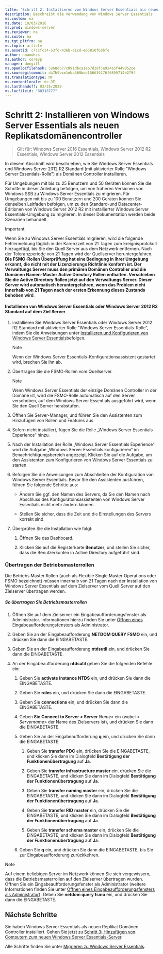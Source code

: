 ```yaml
---
title: 'Schritt 2: Installieren von Windows Server Essentials als neuen Replikatsdomänencontroller'
description: Beschreibt die Verwendung von Windows Server Essentials
ms.custom: na
ms.date: 10/03/2016
ms.prod: windows-server
ms.reviewer: na
ms.suite: na
ms.tgt_pltfrm: na
ms.topic: article
ms.assetid: c7ccfc34-63fd-436b-a1cd-e05810f60bfe
author: nnamuhcs
ms.author: coreyp
manager: dongill
ms.openlocfilehash: 5968db77c091dbca1eb7d38f5e924e5f449052ce
ms.sourcegitcommit: da7b9bce1eba369bcd156639276f6899714e279f
ms.translationtype: MT
ms.contentlocale: de-DE
ms.lasthandoff: 03/26/2020
ms.locfileid: "80318777"
---
```

# <a name="step-2-install-windows-server-essentials-as-a-new-replica-domain-controller"></a>Schritt 2: Installieren von Windows Server Essentials als neuen Replikatsdomänencontroller

>Gilt für: Windows Server 2016 Essentials, Windows Server 2012 R2 Essentials, Windows Server 2012 Essentials

In diesem Abschnitt wird beschrieben, wie Sie Windows Server Essentials und Windows Server 2012 R2 Standard (mit aktivierter Rolle "Windows Server Essentials-Rolle") als Domänen Controller installieren.  
  
 Für Umgebungen mit bis zu 25 Benutzern und 50 Geräten können Sie die Schritte in dieser Anleitung befolgen, um von früheren Versionen von Windows SSB zu Windows Server Essentials zu migrieren. Für Umgebungen mit bis zu 100 Benutzern und 200 Geräten können Sie denselben Leitfaden befolgen, um zu den Standard-und Datacenter-Editionen von Windows Server 2012 R2 mit installierter Windows Server Essentials-Umgebung zu migrieren. In dieser Dokumentation werden beide Szenarien behandelt.  
  
> [!IMPORTANT]
>  Wenn Sie zu Windows Server Essentials migrieren, wird die folgende Fehlermeldung täglich in der Karenzzeit von 21 Tagen zum Ereignisprotokoll hinzugefügt, bis Sie den Quell Server aus dem Netzwerk entfernen. Nach der Toleranzperiode von 21 Tagen wird der Quellserver heruntergefahren. <br> **Die FSMO-Rollen Überprüfung hat eine Bedingung in Ihrer Umgebung erkannt, die nicht mit der Lizenzierungs Richtlinie konform ist. Der Verwaltungs Server muss den primären Domänen Controller und die Domänen Namen-Master Active Directory Rollen enthalten. Verschieben Sie die Active Directory Rollen jetzt auf den Verwaltungs Server. Dieser Server wird automatisch heruntergefahren, wenn das Problem nicht innerhalb von 21 Tagen nach der ersten Erkennung dieses Zustands behoben wird**.   
  
#### <a name="install-windows-server-essentials-or-windows-server-2012-r2-standard-on-the-destination-server"></a>Installieren von Windows Server Essentials oder Windows Server 2012 R2 Standard auf dem Ziel Server  
  
1.  Installieren Sie Windows Server Essentials oder Windows Server 2012 R2 Standard mit aktivierter Rolle "Windows Server Essentials-Rolle", indem Sie die Anweisungen unter [Installieren und Konfigurieren von Windows Server Essentials](../install/Install-and-Configure-Windows-Server-Essentials-or-Windows-Server-Essentials-Experience.md)befolgen.  
  
    > [!NOTE]
    >  Wenn der Windows Server Essentials-Konfigurationsassistent gestartet wird, brechen Sie ihn ab.  
  
2.  Übertragen Sie die FSMO-Rollen vom Quellserver.  
  
    > [!NOTE]
    >  Wenn Windows Server Essentials der einzige Domänen Controller in der Domäne ist, wird die FSMO-Rolle automatisch auf den Server verschoben, auf dem Windows Server Essentials ausgeführt wird, wenn Sie den Quell Server herabstufen.  
  
3.  Öffnen Sie Server-Manager, und führen Sie den Assistenten zum Hinzufügen von Rollen und Features aus.  
  
4.  Sofern nicht installiert, fügen Sie die Rolle „Windows Server Essentials Experience“ hinzu.  
  
5.  Nach der Installation der Rolle „Windows Server Essentials Experience“ wird die Aufgabe „Windows Server Essentials konfigurieren“ im Benachrichtigungsbereich angezeigt. Klicken Sie auf die Aufgabe, um den Assistenten zum Konfigurieren von Windows Server Essentials zu starten.  
  
6.  Befolgen Sie die Anweisungen zum Abschließen der Konfiguration von Windows Server Essentials. Bevor Sie den Assistenten ausführen, führen Sie folgende Schritte aus:  
  
    -   Ändern Sie ggf. den Namen des Servers, da Sie den Namen nach Abschluss des Konfiguratoinsassistenten von Windows Server Essentials nicht mehr ändern können.  
  
    -   Stellen Sie sicher, dass die Zeit und die Einstellungen des Servers korrekt sind.  
  
7.  Überprüfen Sie die Installation wie folgt:  
  
    1.  Öffnen Sie das Dashboard.  
  
    2.  Klicken Sie auf die Registerkarte **Benutzer**, und stellen Sie sicher, dass die Benutzerkonten in Active Directory aufgeführt sind.  
  
### <a name="transfer-the-operations-master-roles"></a>Übertragen der Betriebsmasterrollen  
 Die Betriebs Master Rollen (auch als Flexible Single Master Operations oder FSMO bezeichnet) müssen innerhalb von 21 Tagen nach der Installation von Windows Server Essentials auf dem Zielserver vom Quell Server auf den Zielserver übertragen werden.  
  
##### <a name="to-transfer-the-operations-master-roles"></a>So übertragen Sie Betriebsmasterrollen  
  
1.  Öffnen Sie auf dem Zielserver ein Eingabeaufforderungsfenster als Administrator. Informationen hierzu finden Sie unter [Öffnen eines Eingabeaufforderungsfensters als Administrator](https://technet.microsoft.com/library/cc947813\(v=WS.10\).aspx).  
  
2.  Geben Sie an der Eingabeaufforderung **NETDOM QUERY FSMO** ein, und drücken Sie dann die EINGABETASTE.  
  
3.  Geben Sie an der Eingabeaufforderung **ntdsutil** ein, und drücken Sie dann die EINGABETASTE.  
  
4.  An der Eingabeaufforderung **ntdsutil** geben Sie die folgenden Befehle ein:  
  
    1.  Geben Sie **activate instance NTDS** ein, und drücken Sie dann die EINGABETASTE.  
  
    2.  Geben Sie **roles** ein, und drücken Sie dann die EINGABETASTE.  
  
    3.  Geben Sie **connections** ein, und drücken Sie dann die EINGABETASTE.  
  
    4.  Geben **Sie Connect to Server < Server** *Name\>* ein (wobei *< Servername\>* der Name des Zielservers ist), und drücken Sie dann die EINGABETASTE.  
  
    5.  Geben Sie an der Eingabeaufforderung **q** ein, und drücken Sie dann die EINGABETASTE.  
  
        1.  Geben Sie **transfer PDC** ein, drücken Sie die EINGABETASTE, und klicken Sie dann im Dialogfeld **Bestätigung der Funktionenübertragung** auf **Ja**.  
  
        2.  Geben Sie **transfer infrastructure master** ein, drücken Sie die EINGABETASTE, und klicken Sie dann im Dialogfeld **Bestätigung der Funktionenübertragung** auf **Ja**.  
  
        3.  Geben Sie **transfer naming master** ein, drücken Sie die EINGABETASTE, und klicken Sie dann im Dialogfeld **Bestätigung der Funktionenübertragung** auf **Ja**.  
  
        4.  Geben Sie **transfer RID master** ein, drücken Sie die EINGABETASTE, und klicken Sie dann im Dialogfeld **Bestätigung der Funktionenübertragung** auf **Ja**.  
  
        5.  Geben Sie **transfer schema master** ein, drücken Sie die EINGABETASTE, und klicken Sie dann im Dialogfeld **Bestätigung der Funktionenübertragung** auf **Ja**.  
  
    6.  Geben Sie **q** ein, und drücken Sie dann die EINGABETASTE, bis Sie zur Eingabeaufforderung zurückkehren.  
  
> [!NOTE]
>  Auf einem beliebigen Server im Netzwerk können Sie sich vergewissern, dass die Betriebsmasterrollen auf den Zielserver übertragen wurden. Öffnen Sie ein Eingabeaufforderungsfenster als Administrator (weitere Informationen finden Sie unter [Öffnen eines Eingabeaufforderungsfensters als Administrator](https://technet.microsoft.com/library/cc947813\(v=WS.10\).aspx)). Geben Sie **netdom query fsmo** ein, und drücken Sie dann die EINGABETASTE.  
  
## <a name="next-steps"></a>Nächste Schritte  
 Sie haben Windows Server Essentials als neuen Replikat Domänen Controller installiert. Gehen Sie jetzt zu [Schritt 3: Hinzufügen von Computern zum neuen Windows Server Essentials-Server](Step-3--Join-computers-to-the-new-Windows-Server-Essentials-server.md).  
  
Alle Schritte finden Sie unter [Migrieren zu Windows Server Essentials](Migrate-from-Previous-Versions-to-Windows-Server-Essentials-or-Windows-Server-Essentials-Experience.md).


